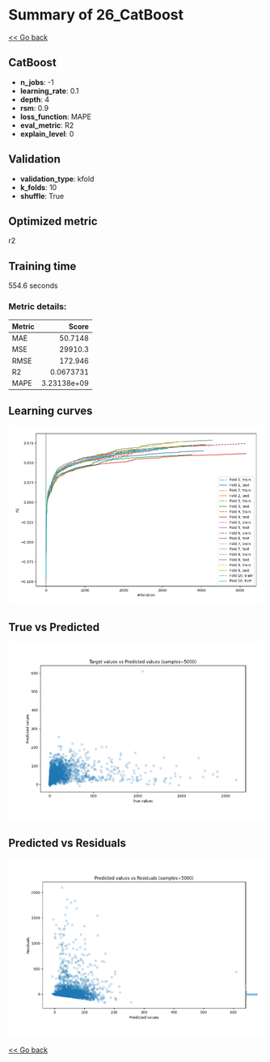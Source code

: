 # Summary of 26_CatBoost

[<< Go back](../README.md)


## CatBoost
- **n_jobs**: -1
- **learning_rate**: 0.1
- **depth**: 4
- **rsm**: 0.9
- **loss_function**: MAPE
- **eval_metric**: R2
- **explain_level**: 0

## Validation
 - **validation_type**: kfold
 - **k_folds**: 10
 - **shuffle**: True

## Optimized metric
r2

## Training time

554.6 seconds

### Metric details:
| Metric   |           Score |
|:---------|----------------:|
| MAE      |    50.7148      |
| MSE      | 29910.3         |
| RMSE     |   172.946       |
| R2       |     0.0673731   |
| MAPE     |     3.23138e+09 |



## Learning curves
![Learning curves](learning_curves.png)
## True vs Predicted

![True vs Predicted](true_vs_predicted.png)


## Predicted vs Residuals

![Predicted vs Residuals](predicted_vs_residuals.png)



[<< Go back](../README.md)
